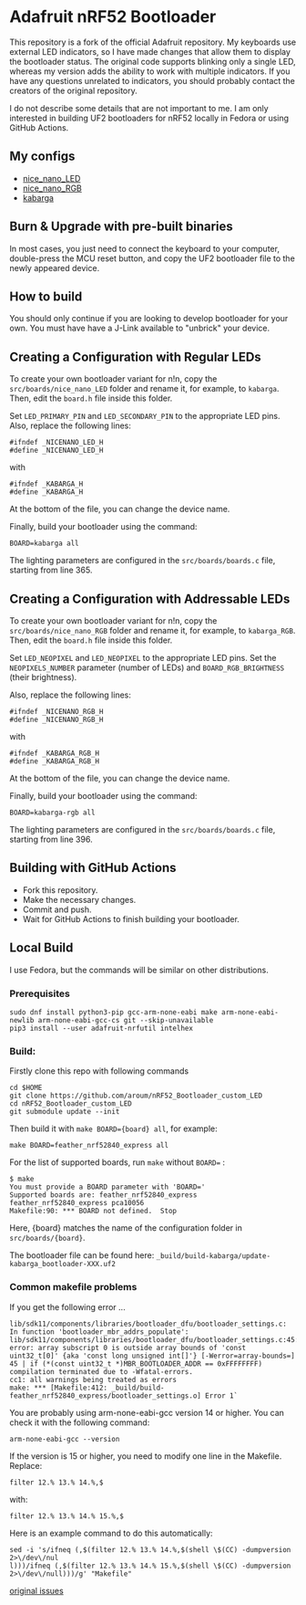 # Adafruit nRF52 Bootloader

This repository is a fork of the official Adafruit repository. My keyboards use external LED indicators, so I have made changes that allow them to display the bootloader status. The original code supports blinking only a single LED, whereas my version adds the ability to work with multiple indicators. If you have any questions unrelated to indicators, you should probably contact the creators of the original repository.

I do not describe some details that are not important to me. I am only interested in building UF2 bootloaders for nRF52 locally in Fedora or using GitHub Actions.

## My configs
* [nice_nano_LED](https://github.com/aroum/nRF52_Bootloader_custom_LED/tree/master/src/boards/nice_nano_LED)
* [nice_nano_RGB](https://github.com/aroum/nRF52_Bootloader_custom_LED/tree/master/src/boards/nice_nano_RGB)
* [kabarga](https://github.com/aroum/nRF52_Bootloader_custom_LED/tree/master/src/boards/kabarga)


## Burn & Upgrade with pre-built binaries
In most cases, you just need to connect the keyboard to your computer, double-press the MCU reset button, and copy the UF2 bootloader file to the newly appeared device.

## How to build

You should only continue if you are looking to develop bootloader for your own.
You must have have a J-Link available to "unbrick" your device.

## Creating a Configuration with Regular LEDs

To create your own bootloader variant for n!n, copy the `src/boards/nice_nano_LED` folder and rename it, for example, to `kabarga`. Then, edit the `board.h` file inside this folder.

Set `LED_PRIMARY_PIN` and `LED_SECONDARY_PIN` to the appropriate LED pins. Also, replace the following lines:

````
#ifndef _NICENANO_LED_H  
#define _NICENANO_LED_H  
````

with

```
#ifndef _KABARGA_H  
#define _KABARGA_H  
```
At the bottom of the file, you can change the device name.

Finally, build your bootloader using the command:

```BOARD=kabarga all```

The lighting parameters are configured in the `src/boards/boards.c` file, starting from line 365.

## Creating a Configuration with Addressable LEDs

To create your own bootloader variant for n!n, copy the `src/boards/nice_nano_RGB` folder and rename it, for example, to `kabarga_RGB`. Then, edit the `board.h` file inside this folder.

Set `LED_NEOPIXEL` and `LED_NEOPIXEL` to the appropriate LED pins. Set the `NEOPIXELS_NUMBER` parameter (number of LEDs) and `BOARD_RGB_BRIGHTNESS` (their brightness).

Also, replace the following lines:

```
#ifndef _NICENANO_RGB_H  
#define _NICENANO_RGB_H  
```

with

```
#ifndef _KABARGA_RGB_H  
#define _KABARGA_RGB_H  
```
At the bottom of the file, you can change the device name.

Finally, build your bootloader using the command:

```BOARD=kabarga-rgb all```

The lighting parameters are configured in the `src/boards/boards.c` file, starting from line 396.

## Building with GitHub Actions

* Fork this repository.
* Make the necessary changes.
* Commit and push.
* Wait for GitHub Actions to finish building your bootloader.

## Local Build

I use Fedora, but the commands will be similar on other distributions.

### Prerequisites

```
sudo dnf install python3-pip gcc-arm-none-eabi make arm-none-eabi-newlib arm-none-eabi-gcc-cs git --skip-unavailable    
pip3 install --user adafruit-nrfutil intelhex
```

### Build:

Firstly clone this repo with following commands

```
cd $HOME
git clone https://github.com/aroum/nRF52_Bootloader_custom_LED
cd nRF52_Bootloader_custom_LED
git submodule update --init
```

Then build it with `make BOARD={board} all`, for example:

```
make BOARD=feather_nrf52840_express all
```

For the list of supported boards, run `make` without `BOARD=` :

```
$ make
You must provide a BOARD parameter with 'BOARD='
Supported boards are: feather_nrf52840_express feather_nrf52840_express pca10056
Makefile:90: *** BOARD not defined.  Stop
```
Here, {board} matches the name of the configuration folder in `src/boards/{board}`.

The bootloader file can be found here: `_build/build-kabarga/update-kabarga_bootloader-XXX.uf2`

### Common makefile problems

If you get the following error ...

```
lib/sdk11/components/libraries/bootloader_dfu/bootloader_settings.c: In function 'bootloader_mbr_addrs_populate':
lib/sdk11/components/libraries/bootloader_dfu/bootloader_settings.c:45:7: error: array subscript 0 is outside array bounds of 'const uint32_t[0]' {aka 'const long unsigned int[]'} [-Werror=array-bounds=]
45 | if (*(const uint32_t *)MBR_BOOTLOADER_ADDR == 0xFFFFFFFF)
compilation terminated due to -Wfatal-errors.
cc1: all warnings being treated as errors
make: *** [Makefile:412: _build/build-feather_nrf52840_express/bootloader_settings.o] Error 1`
```

You are probably using arm-none-eabi-gcc version 14 or higher. You can check it with the following command:

```arm-none-eabi-gcc --version```

If the version is 15 or higher, you need to modify one line in the Makefile. Replace:

```filter 12.% 13.% 14.%,$```

with:

```filter 12.% 13.% 14.% 15.%,$```

Here is an example command to do this automatically:

```
sed -i 's/ifneq (,$(filter 12.% 13.% 14.%,$(shell \$(CC) -dumpversion 2>\/dev\/nul
l)))/ifneq (,$(filter 12.% 13.% 14.% 15.%,$(shell \$(CC) -dumpversion 2>\/dev\/null)))/g' "Makefile"
```

[original issues](https://github.com/adafruit/Adafruit_nRF52_Bootloader/issues/339)
